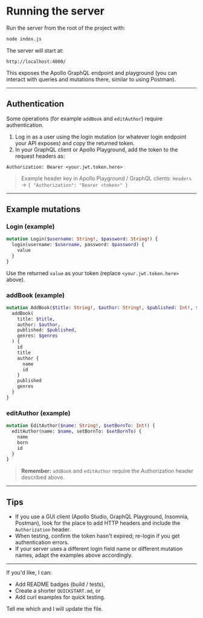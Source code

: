 # Running the server

Run the server from the root of the project with:

```bash
node index.js
```

The server will start at:

```
http://localhost:4000/
```

This exposes the Apollo GraphQL endpoint and playground (you can interact with queries and mutations there, similar to using Postman).

---

## Authentication

Some operations (for example `addBook` and `editAuthor`) require authentication.

1. Log in as a user using the login mutation (or whatever login endpoint your API exposes) and copy the returned token.
2. In your GraphQL client or Apollo Playground, add the token to the request headers as:

```
Authorization: Bearer <your.jwt.token.here>
```

> Example header key in Apollo Playground / GraphQL clients: `Headers` → `{ "Authorization": "Bearer <token>" }`

---

## Example mutations

### Login (example)

```graphql
mutation Login($username: String!, $password: String!) {
  login(username: $username, password: $password) {
    value
  }
}
```

Use the returned `value` as your token (replace `<your.jwt.token.here>` above).

### addBook (example)

```graphql
mutation AddBook($title: String!, $author: String!, $published: Int!, $genres: [String!]!) {
  addBook(
    title: $title,
    author: $author,
    published: $published,
    genres: $genres
  ) {
    id
    title
    author {
      name
      id
    }
    published
    genres
  }
}
```

### editAuthor (example)

```graphql
mutation EditAuthor($name: String!, $setBornTo: Int!) {
  editAuthor(name: $name, setBornTo: $setBornTo) {
    name
    born
    id
  }
}
```

> **Remember:** `addBook` and `editAuthor` require the Authorization header described above.

---

## Tips

* If you use a GUI client (Apollo Studio, GraphQL Playground, Insomnia, Postman), look for the place to add HTTP headers and include the `Authorization` header.
* When testing, confirm the token hasn't expired; re-login if you get authentication errors.
* If your server uses a different login field name or different mutation names, adapt the examples above accordingly.

---

If you'd like, I can:

* Add README badges (build / tests),
* Create a shorter `QUICKSTART.md`, or
* Add curl examples for quick testing.

Tell me which and I will update the file.
